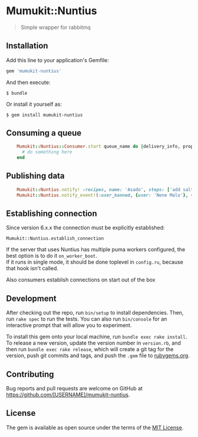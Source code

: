 # Mumukit::Nuntius

> Simple wrapper for rabbitmq

## Installation

Add this line to your application's Gemfile:

```ruby
gem 'mumukit-nuntius'
```

And then execute:

    $ bundle

Or install it yourself as:

    $ gem install mumukit-nuntius

## Consuming a queue

```ruby
    Mumukit::Nuntius::Consumer.start queue_name do |delivery_info, properties, body|
      # do something here
    end

```

## Publishing data

```ruby
    Mumukit::Nuntius.notify! :recipes, name: 'Asado', steps: ['add salt to meat', 'more steps']
    Mumukit::Nuntius.notify_event!(:user_banned, {user: 'Nene Malo'}, {sender: 'my_app'})
```

## Establishing connection

Since version 6.x.x the connection must be explicitly established:

`Mumukit::Nuntius.establish_connection`

If the server that uses Nuntius has multiple puma workers configured, the best option is to do it `on_worker_boot`.       
If it runs in single mode, it should be done toplevel in `config.ru`, because that hook isn't called.

Also consumers establish connections on start out of the box  

## Development

After checking out the repo, run `bin/setup` to install dependencies. Then, run `rake spec` to run the tests. You can also run `bin/console` for an interactive prompt that will allow you to experiment.

To install this gem onto your local machine, run `bundle exec rake install`. To release a new version, update the version number in `version.rb`, and then run `bundle exec rake release`, which will create a git tag for the version, push git commits and tags, and push the `.gem` file to [rubygems.org](https://rubygems.org).

## Contributing

Bug reports and pull requests are welcome on GitHub at https://github.com/[USERNAME]/mumukit-nuntius.


## License

The gem is available as open source under the terms of the [MIT License](http://opensource.org/licenses/MIT).

